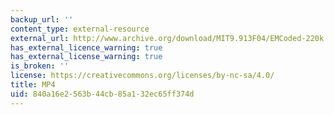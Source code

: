 ```yaml
---
backup_url: ''
content_type: external-resource
external_url: http://www.archive.org/download/MIT9.913F04/EMCoded-220k.mp4
has_external_licence_warning: true
has_external_license_warning: true
is_broken: ''
license: https://creativecommons.org/licenses/by-nc-sa/4.0/
title: MP4
uid: 840a16e2-563b-44cb-85a1-32ec65ff374d
---
```

